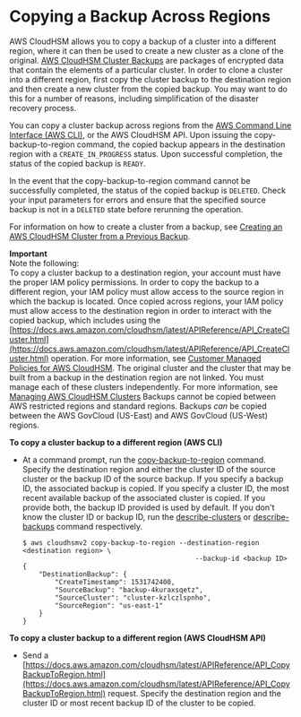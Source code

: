 # Copying a Backup Across Regions<a name="copy-backup-to-region"></a>

AWS CloudHSM allows you to copy a backup of a cluster into a different region, where it can then be used to create a new cluster as a clone of the original\. [AWS CloudHSM Cluster Backups](backups.md) are packages of encrypted data that contain the elements of a particular cluster\. In order to clone a cluster into a different region, first copy the cluster backup to the destination region and then create a new cluster from the copied backup\. You may want to do this for a number of reasons, including simplification of the disaster recovery process\.

You can copy a cluster backup across regions from the [AWS Command Line Interface \(AWS CLI\)](https://aws.amazon.com/cli/), or the AWS CloudHSM API\. Upon issuing the copy\-backup\-to\-region command, the copied backup appears in the destination region with a `CREATE_IN_PROGRESS` status\. Upon successful completion, the status of the copied backup is `READY`\.

In the event that the copy\-backup\-to\-region command cannot be successfully completed, the status of the copied backup is `DELETED`\. Check your input parameters for errors and ensure that the specified source backup is not in a `DELETED` state before rerunning the operation\.

For information on how to create a cluster from a backup, see [Creating an AWS CloudHSM Cluster from a Previous Backup](create-cluster-from-backup.md)\.

**Important**  
Note the following:  
To copy a cluster backup to a destination region, your account must have the proper IAM policy permissions\. In order to copy the backup to a different region, your IAM policy must allow access to the source region in which the backup is located\. Once copied across regions, your IAM policy must allow access to the destination region in order to interact with the copied backup, which includes using the [https://docs.aws.amazon.com/cloudhsm/latest/APIReference/API_CreateCluster.html](https://docs.aws.amazon.com/cloudhsm/latest/APIReference/API_CreateCluster.html) operation\. For more information, see [Customer Managed Policies for AWS CloudHSM](create-iam-user.md)\.
The original cluster and the cluster that may be built from a backup in the destination region are not linked\. You must manage each of these clusters independently\. For more information, see [Managing AWS CloudHSM Clusters](manage-clusters.md)
Backups cannot be copied between AWS restricted regions and standard regions\. Backups *can* be copied between the AWS GovCloud \(US\-East\) and AWS GovCloud \(US\-West\) regions\.

**To copy a cluster backup to a different region \(AWS CLI\)**
+ At a command prompt, run the [copy\-backup\-to\-region](https://docs.aws.amazon.com/cli/latest/reference/cloudhsmv2/copy-backup-to-region.html) command\. Specify the destination region and either the cluster ID of the source cluster or the backup ID of the source backup\. If you specify a backup ID, the associated backup is copied\. If you specify a cluster ID, the most recent available backup of the associated cluster is copied\. If you provide both, the backup ID provided is used by default\. If you don't know the cluster ID or backup ID, run the [describe\-clusters](https://docs.aws.amazon.com/cli/latest/reference/cloudhsmv2/describe-clusters.html) or [describe\-backups](https://docs.aws.amazon.com/cli/latest/reference/cloudhsmv2/describe-backups.html) command respectively\.

  ```
  $ aws cloudhsmv2 copy-backup-to-region --destination-region <destination region> \
                                             --backup-id <backup ID>
  {
      "DestinationBackup": {
          "CreateTimestamp": 1531742400,
          "SourceBackup": "backup-4kuraxsqetz",
          "SourceCluster": "cluster-kzlczlspnho",
          "SourceRegion": "us-east-1"
      }
  }
  ```

**To copy a cluster backup to a different region \(AWS CloudHSM API\)**
+ Send a [https://docs.aws.amazon.com/cloudhsm/latest/APIReference/API_CopyBackupToRegion.html](https://docs.aws.amazon.com/cloudhsm/latest/APIReference/API_CopyBackupToRegion.html) request\. Specify the destination region and the cluster ID or most recent backup ID of the cluster to be copied\.
